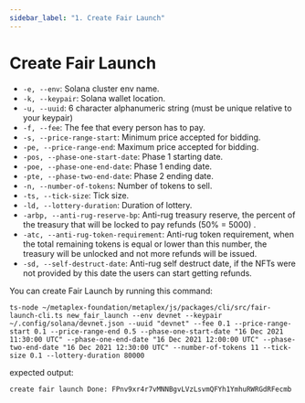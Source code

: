 ```yaml
---
sidebar_label: "1. Create Fair Launch"
---
```


# Create Fair Launch
- `-e, --env`: Solana cluster env name.
- `-k, --keypair`: Solana wallet location.
- `-u, --uuid`: 6 character alphanumeric string (must be unique relative to your keypair)
- `-f, --fee`: The fee that every person has to pay.
- `-s, --price-range-start`: Minimum price accepted for bidding.
- `-pe, --price-range-end`: Maximum price accepted for bidding.
- `-pos, --phase-one-start-date`: Phase 1 starting date.
- `-poe, --phase-one-end-date`: Phase 1 ending date.
- `-pte, --phase-two-end-date`: Phase 2 ending date.
- `-n, --number-of-tokens`: Number of tokens to sell.
- `-ts, --tick-size`: Tick size.
- `-ld, --lottery-duration`: Duration of lottery.
- `-arbp, --anti-rug-reserve-bp`: Anti-rug treasury reserve, the percent of the treasury that will be locked to pay refunds (50% = 5000) .
- `-atc, --anti-rug-token-requirement`: Anti-rug token requirement, when the total remaining tokens is equal or lower than this number, the treasury will be unlocked and not more refunds will be issued.
- `-sd, --self-destruct-date`: Anti-rug self destruct date, if the NFTs were not provided by this date the users can start getting refunds.

You can create Fair Launch by running this command: 
```
ts-node ~/metaplex-foundation/metaplex/js/packages/cli/src/fair-launch-cli.ts new_fair_launch --env devnet --keypair ~/.config/solana/devnet.json --uuid "devnet" --fee 0.1 --price-range-start 0.1 --price-range-end 0.5 --phase-one-start-date "16 Dec 2021 11:30:00 UTC" --phase-one-end-date "16 Dec 2021 12:00:00 UTC" --phase-two-end-date "16 Dec 2021 12:30:00 UTC" --number-of-tokens 11 --tick-size 0.1 --lottery-duration 80000
```

expected output: 
```
create fair launch Done: FPnv9xr4r7vMNNBgvLVzLsvmQFYh1YmhuRWRGdRFecmb
```


